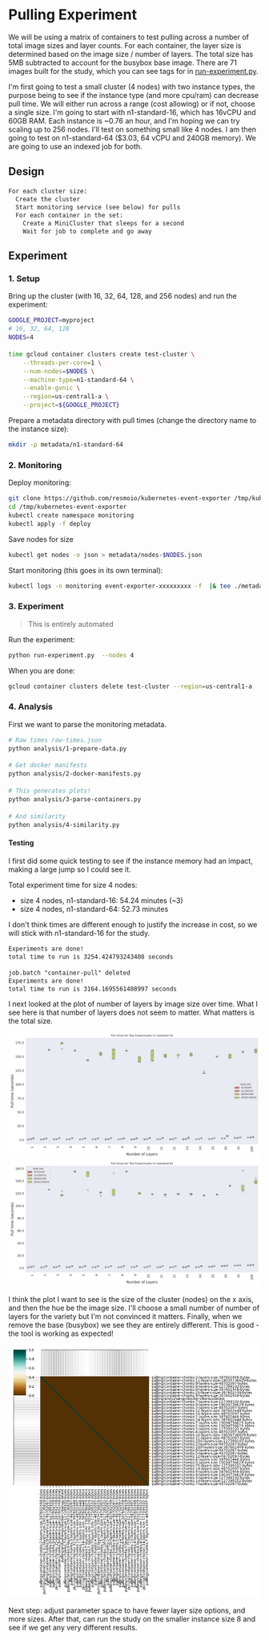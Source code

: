 # Pulling Experiment

We will be using a matrix of containers to test pulling across a number of total image sizes and layer counts.
For each container, the layer size is determined based on the image size / number of layers. The total size has 5MB subtracted to account for the busybox base image. There are 71 images built for the study, which you can see tags for in [run-experiment.py](run-experiment.py).

I'm first going to test a small cluster (4 nodes) with two instance types, the purpose being to see if the instance type (and more cpu/ram) can decrease pull time. We will either run across a range (cost allowing) or if not, choose a single size. I'm going to start with n1-standard-16, which has 16vCPU and 60GB RAM. Each instance is ~0.76 an hour, and I'm hoping we can try scaling up to 256 nodes. I'll test on something small like 4 nodes. I am then going to test on n1-standard-64 ($3.03, 64 vCPU and 240GB memory). We are going to use an indexed job for both.

## Design

```console
For each cluster size:
  Create the cluster
  Start monitoring service (see below) for pulls
  For each container in the set:
    Create a MiniCluster that sleeps for a second
    Wait for job to complete and go away
```
## Experiment

### 1. Setup

Bring up the cluster (with 16, 32, 64, 128, and 256 nodes) and run the experiment:

```bash
GOOGLE_PROJECT=myproject
# 16, 32, 64, 128
NODES=4

time gcloud container clusters create test-cluster \
    --threads-per-core=1 \
    --num-nodes=$NODES \
    --machine-type=n1-standard-64 \
    --enable-gvnic \
    --region=us-central1-a \
    --project=${GOOGLE_PROJECT} 
```

Prepare a metadata directory with pull times (change the directory name to the instance size):

```bash
mkdir -p metadata/n1-standard-64
```

### 2. Monitoring

Deploy monitoring:

```bash
git clone https://github.com/resmoio/kubernetes-event-exporter /tmp/kubernetes-event-exporter
cd /tmp/kubernetes-event-exporter
kubectl create namespace monitoring
kubectl apply -f deploy
```

Save nodes for size

```bash
kubectl get nodes -o json > metadata/nodes-$NODES.json
```

Start monitoring (this goes in its own terminal):

```bash
kubectl logs -n monitoring event-exporter-xxxxxxxxx -f  |& tee ./metadata/n1-standard-64/events-size-$NODES-$(date +%s).json
```

### 3. Experiment

> This is entirely automated

Run the experiment:

```bash
python run-experiment.py  --nodes 4
```

When you are done:

```bash
gcloud container clusters delete test-cluster --region=us-central1-a
```

### 4. Analysis

First we want to parse the monitoring metadata.

```bash
# Raw times raw-times.json
python analysis/1-prepare-data.py

# Get docker manifests
python analysis/2-docker-manifests.py

# This generates plots!
python analysis/3-parse-containers.py

# And similarity
python analysis/4-similarity.py
```

#### Testing

I first did some quick testing to see if the instance memory had an impact, making a large jump so I could see it. 

Total experiment time for size 4 nodes:
 - size 4 nodes, n1-standard-16: 54.24 minutes (~3)
 - size 4 nodes, n1-standard-64: 52.73 minutes
 
I don't think times are different enough to justify the increase in cost, so we will stick with n1-standard-16 for the study.

```console
Experiments are done!
total time to run is 3254.424793243408 seconds

job.batch "container-pull" deleted
Experiments are done!
total time to run is 3164.1695561408997 seconds
```

I next looked at the plot of number of layers by image size over time. What I see here is that number of layers does not seem to matter. What matters is the total size.

![analysis/data/img/pull_times_test_duration_by_size_n1-standard-16.png](analysis/data/img/pull_times_test_duration_by_size_n1-standard-16.png)
![analysis/data/img/pull_times_test_duration_by_size_n1-standard-64.png](analysis/data/img/pull_times_test_duration_by_size_n1-standard-64.png)

I think the plot I want to see is the size of the cluster (nodes) on the x axis, and then the hue be the image size. I'll choose a small number of number of layers for the variety but I'm not convinced it matters. Finally, when we remove the base (busybox) we see they are entirely different. This is good - the tool is working as expected!

![analysis/data/similarity/pulling/cluster-container-similarity.png](analysis/data/similarity/pulling/cluster-container-similarity.png)

Next step: adjust parameter space to have fewer layer size options, and more sizes. After that, can run the study on the smaller instance size 8 and see if we get any very different results.
